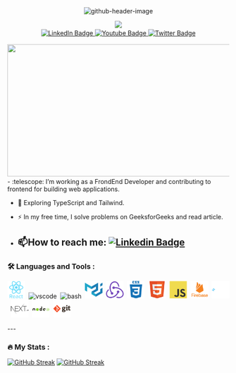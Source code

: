 
<div id ='badges' align = 'center'  


![github-header-image](https://github.com/rukhillo6663/rukhillo6663/assets/113366887/2aa88362-ff45-4640-ab7f-92c084eee36a)
  
</div>




<div id="header" align="center">
  <img src="https://media.giphy.com/media/M9gbBd9nbDrOTu1Mqx/giphy.gif" width="100"/>
</div>
<div id="badges" align = 'center' >
  <a href="your-linkedin-URL">
    <img src="https://img.shields.io/badge/LinkedIn-blue?style=for-the-badge&logo=linkedin&logoColor=white" alt="LinkedIn Badge"/>
  </a>
  <a href="your-youtube-URL">
    <img src="https://img.shields.io/badge/YouTube-red?style=for-the-badge&logo=youtube&logoColor=white" alt="Youtube Badge"/>
  </a>
  <a href="your-twitter-URL">
    <img src="https://img.shields.io/badge/Twitter-blue?style=for-the-badge&logo=twitter&logoColor=white" alt="Twitter Badge"/>
  </a>
 <!-- <a href="https://www.instagram.com/thepiyushmalhotra/">
  <img height="50" src="https://user-images.githubusercontent.com/46517096/166974368-9798f39f-1f46-499c-b14e-81f0a3f83a06.png"/>
</a>
 -->
</div>
<div id="badges" align = 'center' >
  
  <img src="https://komarev.com/ghpvc/?username=your-github-username&style=flat-square&color=blue" alt=""/>
</div>

<div align="center">
  <img src="https://media.giphy.com/media/dWesBcTLavkZuG35MI/giphy.gif" width="600" height="300"/>
</div>
- :telescope: I’m working as a FrondEnd Developer  and contributing to frontend for building web applications.

- :seedling: Exploring TypeScript and Tailwind.

- :zap: In my free time, I solve problems on GeeksforGeeks and read  article.

- :mailbox:How to reach me: [![Linkedin Badge](https://img.shields.io/badge/-LinkedIn-blue?style=flat&logo=Linkedin&logoColor=white)](https://www.linkedin.com/in/rukhillo-kodirov/)
  ---

### :hammer_and_wrench: Languages and Tools : <br>
<div>
 
  <img src="https://github.com/devicons/devicon/blob/master/icons/react/react-original-wordmark.svg" title="React" alt="React" width="40" height="40"/>&nbsp;
  <img src="https://cdn.jsdelivr.net/gh/devicons/devicon/icons/vscode/vscode-original.svg" alt="vscode" width="40" height="40"/>&nbsp;
  <img src="https://cdn.jsdelivr.net/gh/devicons/devicon/icons/bash/bash-original.svg" alt="bash" width="40" height="40"/>&nbsp;
  <img src="https://github.com/devicons/devicon/blob/master/icons/materialui/materialui-original.svg" title="Material UI" alt="Material UI" width="40" height="40"/>&nbsp;
 <img src="https://github.com/devicons/devicon/blob/master/icons/redux/redux-original.svg" title="Redux" alt="Redux " width="40" height="40"/>&nbsp;
  <img src="https://github.com/devicons/devicon/blob/master/icons/css3/css3-plain-wordmark.svg"  title="CSS3" alt="CSS" width="40" height="40"/>&nbsp;
  <img src="https://github.com/devicons/devicon/blob/master/icons/html5/html5-original.svg" title="HTML5" alt="HTML" width="40" height="40"/>&nbsp;
  <img src="https://github.com/devicons/devicon/blob/master/icons/javascript/javascript-original.svg" title="JavaScript" alt="JavaScript" width="40" height="40"/>&nbsp;
  <img src="https://github.com/devicons/devicon/blob/master/icons/firebase/firebase-plain-wordmark.svg" title="Firebase" alt="Firebase" width="40" height="40"/>&nbsp;
  <img src="https://github.com/devicons/devicon/blob/master/icons/tailwindcss/tailwindcss-original-wordmark.svg" title="Tailwind CSS"  alt="TailwindCSS" width="40" height="40"/>&nbsp;
 <img src="https://github.com/devicons/devicon/blob/master/icons/nextjs/nextjs-original-wordmark.svg" title="NEXT JS"  alt="NEXT JS" width="40" height="40"/>&nbsp;
  <img src="https://github.com/devicons/devicon/blob/master/icons/nodejs/nodejs-original-wordmark.svg" title="NodeJS" alt="NodeJS" width="40" height="40"/>&nbsp;
  <img src="https://github.com/devicons/devicon/blob/master/icons/git/git-original-wordmark.svg" title="Git" alt="Git" width="40" height="40"/>
</div>
---

### :fire: My Stats :
[![GitHub Streak](http://github-readme-streak-stats.herokuapp.com?user=rukhillo6663)](https://git.io/streak-stats)
[![GitHub Streak](http://github-readme-streak-stats.herokuapp.com?rukhillo6663&theme=dark&background=000000)](https://git.io/streak-stats)
